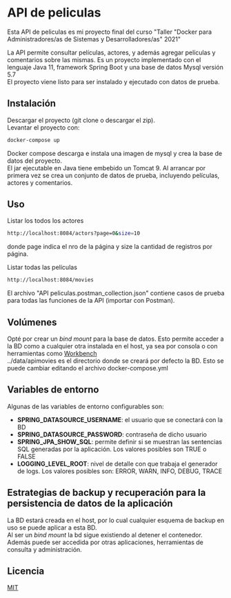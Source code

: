 # API de peliculas

Esta API de peliculas es mi proyecto final del curso 
"Taller "Docker para Administradores/as de Sistemas y Desarrolladores/as" 2021"  

La API permite consultar películas, actores, y además agregar películas y comentarios sobre las mismas.
Es un proyecto implementado con el lenguaje Java 11, framework Spring Boot y una base de datos Mysql versión 5.7  
El proyecto viene listo para ser instalado y ejecutado con datos de prueba.

## Instalación

Descargar el proyecto (git clone o descargar el zip).  
Levantar el proyecto con:

```bash
docker-compose up
```
Docker compose descarga e instala una imagen de mysql y crea la base de datos del proyecto.  
El jar ejecutable en Java tiene embebido un Tomcat 9. Al arrancar por primera vez se crea un conjunto de datos de prueba, incluyendo películas, actores y comentarios.

## Uso

Listar los todos los actores
```bash
http://localhost:8084/actors?page=0&size=10
```
donde page indica el nro de la página y size la cantidad de registros por página.

Listar todas las películas
```bash
http://localhost:8084/movies
```

El archivo "API peliculas.postman_collection.json" contiene casos de prueba para todas las funciones de la API (importar con Postman).

## Volúmenes
Opté por crear un _bind mount_ para la base de datos.  Esto permite acceder a la BD como a cualquier otra instalada en el host, ya sea por consola o con herramientas como [Workbench](https://www.mysql.com/products/workbench/)  
../data/apimovies es el directorio donde se creará por defecto la BD. Esto se puede cambiar editando el archivo docker-compose.yml

## Variables de entorno
Algunas de las variables de entorno configurables son:  
- **SPRING_DATASOURCE_USERNAME**: el usuario que se conectará con la BD  
- **SPRING_DATASOURCE_PASSWORD**: contraseña de dicho usuario  
- **SPRING_JPA_SHOW_SQL**: permite definir si se muestran las sentencias SQL generadas por la aplicación. Los valores posibles son TRUE o FALSE  
- **LOGGING_LEVEL_ROOT**: nivel de detalle con que trabaja el generador de logs. Los valores posibles son: ERROR, WARN, INFO, DEBUG, TRACE  

## Estrategias de backup y recuperación para la persistencia de datos de la aplicación
La BD estará creada en el host, por lo cual cualquier esquema de backup en uso se puede aplicar a esta BD.  
Al ser un *bind mount* la bd sigue existiendo al detener el contenedor. Además puede ser accedida por otras aplicaciones, herramientas de consulta y administración.  


## Licencia
[MIT](https://choosealicense.com/licenses/mit/)